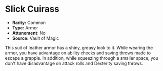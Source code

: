 # Slick Cuirass

- **Rarity:** Common
- **Type:** Armor
- **Attunement:** No
- **Source:** Vault of Magic

This suit of leather armor has a shiny, greasy look to it. While wearing the armor, you have advantage on ability checks and saving throws made to escape a grapple. In addition, while squeezing through a smaller space, you don't have disadvantage on attack rolls and Dexterity saving throws.
